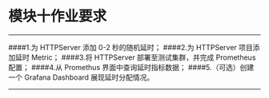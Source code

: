 
# 模块十作业要求

---
####1.为 HTTPServer 添加 0-2 秒的随机延时；
####2.为 HTTPServer 项目添加延时 Metric；
####3.将 HTTPServer 部署至测试集群，并完成 Prometheus 配置；
####4.从 Promethus 界面中查询延时指标数据；
####5.（可选）创建一个 Grafana Dashboard 展现延时分配情况。

---


